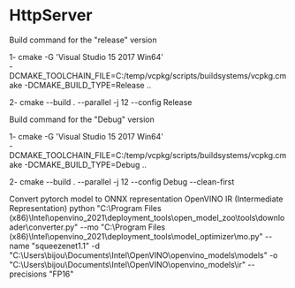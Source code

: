 # HttpServer

Build command for the "release" version

1- cmake -G 'Visual Studio 15 2017 Win64'  
-DCMAKE_TOOLCHAIN_FILE=C:/temp/vcpkg/scripts/buildsystems/vcpkg.cmake 
-DCMAKE_BUILD_TYPE=Release ..

2- cmake --build . --parallel -j 12 --config Release


Build command for the "Debug" version

1- cmake -G 'Visual Studio 15 2017 Win64'  
-DCMAKE_TOOLCHAIN_FILE=C:/temp/vcpkg/scripts/buildsystems/vcpkg.cmake 
-DCMAKE_BUILD_TYPE=Debug ..

2- cmake --build . --parallel -j 12 --config Debug --clean-first


Convert pytorch model to ONNX representation OpenVINO IR (Intermediate Representation)
python "C:\Program Files (x86)\Intel\openvino_2021\deployment_tools\open_model_zoo\tools\downloader\converter.py" 
--mo "C:\Program Files (x86)\Intel\openvino_2021\deployment_tools\model_optimizer\mo.py" --name "squeezenet1.1" 
-d "C:\Users\bijou\Documents\Intel\OpenVINO\openvino_models\models" 
-o "C:\Users\bijou\Documents\Intel\OpenVINO\openvino_models\ir" --precisions "FP16"
